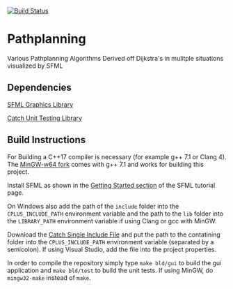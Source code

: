 [![Build Status](https://travis-ci.org/kim366/Pathplanning.svg?branch=master)](https://travis-ci.org/kim366/Pathplanning)

# Pathplanning
Various Pathplanning Algorithms Derived off Dijkstra's in mulitple situations visualized by SFML

## Dependencies
[SFML Graphics Library](https://github.com/SFML/SFML)

[Catch Unit Testing Library](https://github.com/philsquared/Catch)

## Build Instructions

For Building a C++17 compiler is necessary (for example g++ 7.1 or Clang 4). The [MinGW-w64 fork](https://sourceforge.net/projects/mingw-w64) comes with g++ 7.1 and works for building this project.

Install SFML as shown in the [Getting Started section](https://www.sfml-dev.org/tutorials/2.1/#getting-started) of the SFML tutorial page.

On Windows also add the path of the `include` folder into the `CPLUS_INCLUDE_PATH` environment variable and the path to the `lib` folder into the `LIBRARY_PATH` environment variable if using Clang or gcc with MinGW.

Download the [Catch Single Include File](https://github.com/philsquared/Catch/blob/master/single_include/catch.hpp) and put the path to the contatining folder into the `CPLUS_INCLUDE_PATH` environment variable (separated by a semicolon). If using Visual Studio, add the file into the project properties.

In order to compile the repository simply type `make bld/gui` to build the gui application and `make bld/test` to build the unit tests. If using MinGW, do `mingw32-make` instead of `make`.
